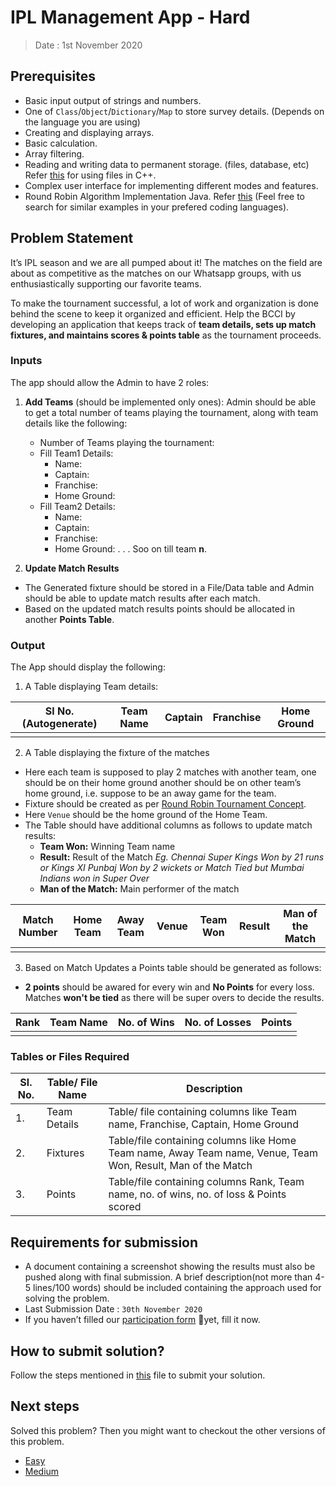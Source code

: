 # IPL Management App - Hard

> Date : 1st November 2020

## Prerequisites

- Basic input output of strings and numbers.
- One of `Class`/`Object`/`Dictionary`/`Map` to store survey details. (Depends on the language you are using)
- Creating and displaying arrays.
- Basic calculation.
- Array filtering.
- Reading and writing data to permanent storage. (files, database, etc) Refer [this](http://www.cplusplus.com/doc/tutorial/files/) for using files in C++.
- Complex user interface for implementing different modes and features.
- Round Robin Algorithm Implementation Java. Refer [this](https://stackoverflow.com/questions/26471421/round-robin-algorithm-implementation-java) (Feel free to search for similar examples in your prefered coding languages).

## Problem Statement

It’s IPL season and we are all pumped about it! The matches on the field are about as competitive as the matches on our Whatsapp groups, with us enthusiastically supporting our favorite teams.

To make the tournament successful, a lot of work and organization is done behind the scene to keep it organized and efficient. Help the BCCI by developing an application that keeps track of **team details, sets up match fixtures, and maintains scores & points table** as the tournament proceeds.

### Inputs

The app should allow the Admin to have 2 roles:

1. **Add Teams** (should be implemented only ones):
   Admin should be able to get a total number of teams playing the tournament, along with team details like the following:

   - Number of Teams playing the tournament:
   - Fill Team1 Details:
     - Name:
     - Captain:
     - Franchise:
     - Home Ground:
   - Fill Team2 Details:
     - Name:
     - Captain:
     - Franchise:
     - Home Ground:
       .
       .
       .
       Soo on till team **n**.

2. **Update Match Results**

- The Generated fixture should be stored in a File/Data table and Admin should be able to update match results after each match.
- Based on the updated match results points should be allocated in another **Points Table**.

### Output

The App should display the following:

1. A Table displaying Team details:

| Sl No. (Autogenerate) | Team Name | Captain | Franchise | Home Ground |
| --------------------- | --------- | ------- | --------- | ----------- |
|                       |           |         |           |             |

2. A Table displaying the fixture of the matches

- Here each team is supposed to play 2 matches with another team, one should be on their home ground another should be on other team’s home ground, i.e. suppose to be an away game for the team.
- Fixture should be created as per [Round Robin Tournament Concept](https://www.youtube.com/watch?v=niXDrhDnGKM).
- Here `Venue` should be the home ground of the Home Team.
- The Table should have additional columns as follows to update match results:
  - **Team Won:** Winning Team name
  - **Result:** Result of the Match _Eg. Chennai Super Kings Won by 21 runs or Kings XI Punbaj Won by 2 wickets or Match Tied but Mumbai Indians won in Super Over_
  - **Man of the Match:** Main performer of the match

| Match Number | Home Team | Away Team | Venue | Team Won | Result | Man of the Match |
| ------------ | --------- | --------- | ----- | -------- | ------ | ---------------- |
|              |           |           |       |          |        |                  |

3. Based on Match Updates a Points table should be generated as follows:

- **2 points** should be awared for every win and **No Points** for every loss. Matches **won't be tied** as there will be super overs to decide the results.

| Rank | Team Name | No. of Wins | No. of Losses | Points |
| ---- | --------- | ----------- | ------------- | ------ |
|      |           |             |               |        |

### Tables or Files Required

| Sl. No. | Table/ File Name | Description                                                                                                  |
| ------- | ---------------- | ------------------------------------------------------------------------------------------------------------ |
| 1.      | Team Details     | Table/ file containing columns like Team name, Franchise, Captain, Home Ground                               |
| 2.      | Fixtures         | Table/file containing columns like Home Team name, Away Team name, Venue, Team Won, Result, Man of the Match |
| 3.      | Points           | Table/file containing columns Rank, Team name, no. of wins, no. of loss & Points scored                            |

## Requirements for submission

- A document containing a screenshot showing the results must also be pushed along with final submission. A brief description(not more than 4-5 lines/100 words) should be included containing the approach used for solving the problem.
- Last Submission Date : `30th November 2020`
- If you haven’t filled our [participation form](https://tinyurl.com/codewithgsblr) 📃yet, fill it now.

## How to submit solution?

Follow the steps mentioned in [this](../../CONTRIBUTING.md) file to submit your solution.

## Next steps

Solved this problem? Then you might want to checkout the other versions of this problem.

- [Easy](../../Easy/5.%20IPL%20Management%20App/README.md)
- [Medium](../../Medium/5.%20IPL%20Management%20App/README.md)
